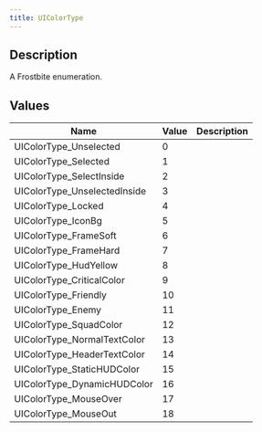```yaml
---
title: UIColorType
---
```

## Description

A Frostbite enumeration.

## Values

| Name                          | Value | Description |
| ----------------------------- | ----- | ----------- |
| UIColorType\_Unselected       | 0     |             |
| UIColorType\_Selected         | 1     |             |
| UIColorType\_SelectInside     | 2     |             |
| UIColorType\_UnselectedInside | 3     |             |
| UIColorType\_Locked           | 4     |             |
| UIColorType\_IconBg           | 5     |             |
| UIColorType\_FrameSoft        | 6     |             |
| UIColorType\_FrameHard        | 7     |             |
| UIColorType\_HudYellow        | 8     |             |
| UIColorType\_CriticalColor    | 9     |             |
| UIColorType\_Friendly         | 10    |             |
| UIColorType\_Enemy            | 11    |             |
| UIColorType\_SquadColor       | 12    |             |
| UIColorType\_NormalTextColor  | 13    |             |
| UIColorType\_HeaderTextColor  | 14    |             |
| UIColorType\_StaticHUDColor   | 15    |             |
| UIColorType\_DynamicHUDColor  | 16    |             |
| UIColorType\_MouseOver        | 17    |             |
| UIColorType\_MouseOut         | 18    |             |
